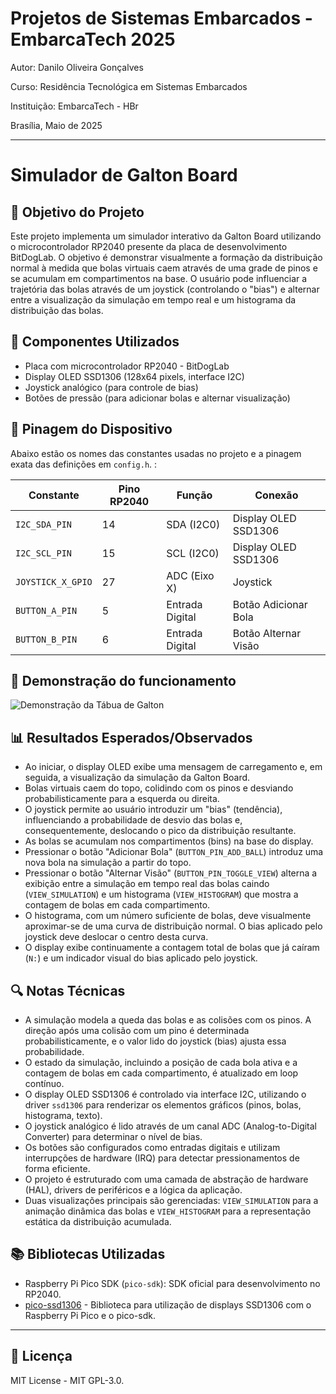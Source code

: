 # Projetos de Sistemas Embarcados - EmbarcaTech 2025

Autor: Danilo Oliveira Gonçalves

Curso: Residência Tecnológica em Sistemas Embarcados

Instituição: EmbarcaTech - HBr

Brasília, Maio de 2025

---

# Simulador de Galton Board

## 🎯 Objetivo do Projeto

Este projeto implementa um simulador interativo da Galton Board utilizando o microcontrolador RP2040 presente da placa de desenvolvimento BitDogLab. O objetivo é demonstrar visualmente a formação da distribuição normal à medida que bolas virtuais caem através de uma grade de pinos e se acumulam em compartimentos na base. O usuário pode influenciar a trajetória das bolas através de um joystick (controlando o "bias") e alternar entre a visualização da simulação em tempo real e um histograma da distribuição das bolas.

## 🔧 Componentes Utilizados

- Placa com microcontrolador RP2040 - BitDogLab
- Display OLED SSD1306 (128x64 pixels, interface I2C)
- Joystick analógico (para controle de bias)
- Botões de pressão (para adicionar bolas e alternar visualização)

## 📌 Pinagem do Dispositivo

Abaixo estão os nomes das constantes usadas no projeto e a pinagem exata das definições em `config.h`. :

| Constante           | Pino RP2040     | Função          | Conexão                |
|---------------------|-----------------|-----------------|------------------------|
| `I2C_SDA_PIN`       |       14        | SDA (I2C0)      | Display OLED SSD1306   |
| `I2C_SCL_PIN`       |       15        | SCL (I2C0)      | Display OLED SSD1306   |
| `JOYSTICK_X_GPIO`   |       27        | ADC (Eixo X)    | Joystick               |
| `BUTTON_A_PIN`      |        5        | Entrada Digital | Botão Adicionar Bola   |
| `BUTTON_B_PIN`      |        6        | Entrada Digital | Botão Alternar Visão   |

## 📸 Demonstração do funcionamento

![Demonstração da Tábua de Galton](assets/galton_board_sim.gif)

## 📊 Resultados Esperados/Observados

- Ao iniciar, o display OLED exibe uma mensagem de carregamento e, em seguida, a visualização da simulação da Galton Board.
- Bolas virtuais caem do topo, colidindo com os pinos e desviando probabilisticamente para a esquerda ou direita.
- O joystick permite ao usuário introduzir um "bias" (tendência), influenciando a probabilidade de desvio das bolas e, consequentemente, deslocando o pico da distribuição resultante.
- As bolas se acumulam nos compartimentos (bins) na base do display.
- Pressionar o botão "Adicionar Bola" (`BUTTON_PIN_ADD_BALL`) introduz uma nova bola na simulação a partir do topo.
- Pressionar o botão "Alternar Visão" (`BUTTON_PIN_TOGGLE_VIEW`) alterna a exibição entre a simulação em tempo real das bolas caindo (`VIEW_SIMULATION`) e um histograma (`VIEW_HISTOGRAM`) que mostra a contagem de bolas em cada compartimento.
- O histograma, com um número suficiente de bolas, deve visualmente aproximar-se de uma curva de distribuição normal. O bias aplicado pelo joystick deve deslocar o centro desta curva.
- O display exibe continuamente a contagem total de bolas que já caíram (`N:`) e um indicador visual do bias aplicado pelo joystick.

## 🔍 Notas Técnicas

- A simulação modela a queda das bolas e as colisões com os pinos. A direção após uma colisão com um pino é determinada probabilisticamente, e o valor lido do joystick (bias) ajusta essa probabilidade.
- O estado da simulação, incluindo a posição de cada bola ativa e a contagem de bolas em cada compartimento, é atualizado em loop contínuo.
- O display OLED SSD1306 é controlado via interface I2C, utilizando o driver `ssd1306` para renderizar os elementos gráficos (pinos, bolas, histograma, texto).
- O joystick analógico é lido através de um canal ADC (Analog-to-Digital Converter) para determinar o nível de bias.
- Os botões são configurados como entradas digitais e utilizam interrupções de hardware (IRQ) para detectar pressionamentos de forma eficiente.
- O projeto é estruturado com uma camada de abstração de hardware (HAL), drivers de periféricos e a lógica da aplicação.
- Duas visualizações principais são gerenciadas: `VIEW_SIMULATION` para a animação dinâmica das bolas e `VIEW_HISTOGRAM` para a representação estática da distribuição acumulada.

## 📚 Bibliotecas Utilizadas

- Raspberry Pi Pico SDK (`pico-sdk`): SDK oficial para desenvolvimento no RP2040.
- [pico-ssd1306](https://github.com/daschr/pico-ssd1306) - Biblioteca para utilização de displays SSD1306 com o Raspberry Pi Pico e o pico-sdk.

---

## 📜 Licença
MIT License - MIT GPL-3.0.

